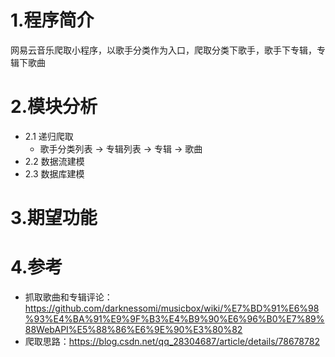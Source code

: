 # 1.程序简介
  网易云音乐爬取小程序，以歌手分类作为入口，爬取分类下歌手，歌手下专辑，专辑下歌曲

# 2.模块分析
 - 2.1 递归爬取
   - 歌手分类列表 -> 专辑列表 -> 专辑 -> 歌曲
 - 2.2 数据流建模
 - 2.3 数据库建模

# 3.期望功能

# 4.参考
 - 抓取歌曲和专辑评论： https://github.com/darknessomi/musicbox/wiki/%E7%BD%91%E6%98%93%E4%BA%91%E9%9F%B3%E4%B9%90%E6%96%B0%E7%89%88WebAPI%E5%88%86%E6%9E%90%E3%80%82
 - 爬取思路：https://blog.csdn.net/qq_28304687/article/details/78678782
